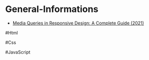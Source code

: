# General-Informations
- [Media Queries in Responsive Design: A Complete Guide (2021)](https://torquemag.io/2021/08/media-queries-guide/)

#Html


#Css



#JavaScript
